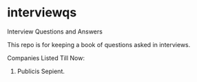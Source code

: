 # interviewqs

Interview Questions and Answers

This repo is for keeping a book of questions asked in interviews.

Companies Listed Till Now:

1. Publicis Sepient.
